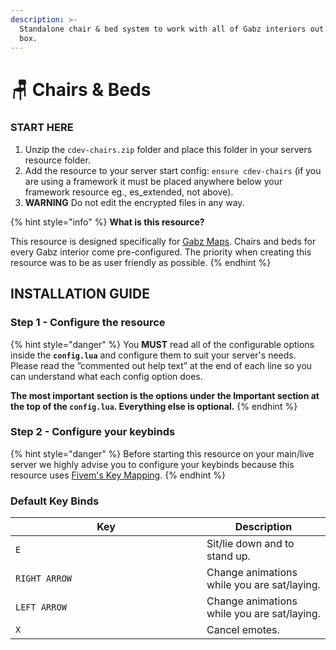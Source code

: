 ```yaml
---
description: >-
  Standalone chair & bed system to work with all of Gabz interiors out of the
  box.
---
```


# 🪑 Chairs & Beds

### START HERE

1. Unzip the `cdev-chairs.zip` folder and place this folder in your servers resource folder.
2. Add the resource to your server start config: `ensure cdev-chairs` (if you are using a framework it must be placed anywhere below your framework resource eg., es\_extended, not above).
3. **WARNING** Do not edit the encrypted files in any way.

{% hint style="info" %}
**What is this resource?**

This resource is designed specifically for [Gabz Maps](https://www.gabzv.com/). Chairs and beds for every Gabz interior come pre-configured. The priority when creating this resource was to be as user friendly as possible.
{% endhint %}

## INSTALLATION GUIDE&#x20;

### Step 1 - Configure the resource

{% hint style="danger" %}
You **MUST** read all of the configurable options inside the **`config.lua`** and configure them to suit your server's needs. Please read the ”commented out help text” at the end of each line so you can understand what each config option does.

**The most important section is the options under the Important section at the top of the `config.lua`. Everything else is optional.**
{% endhint %}

### Step 2 - Configure your keybinds

{% hint style="danger" %}
Before starting this resource on your main/live server we highly advise you to configure your keybinds because this resource uses [Fivem's Key Mapping](https://docs.fivem.net/docs/game-references/controls/).&#x20;
{% endhint %}



### Default Key Binds

<table><thead><tr><th width="290">Key</th><th>Description</th></tr></thead><tbody><tr><td><code>E</code></td><td>Sit/lie down and to stand up.</td></tr><tr><td><code>RIGHT ARROW</code></td><td>Change animations while you are sat/laying.</td></tr><tr><td><code>LEFT ARROW</code></td><td>Change animations while you are sat/laying.</td></tr><tr><td><code>X</code></td><td>Cancel emotes.</td></tr></tbody></table>
